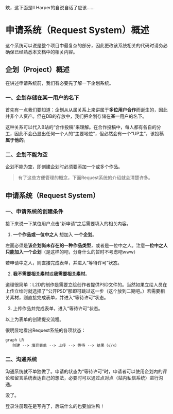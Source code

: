 欸，这下面是Il Harper的自说自话了应该……

# 申请系统（Request System）概述

这个系统可以说是整个项目中最复杂的部分，因此更改该系统相关的代码时请务必确保已经熟悉本文档中的相关内容。

## 企划（Project）概述

在讲述申请系统前，我们有必要先了解一下企划系统。

### 一、企划存储在**某一**用户的名下

首先有一点我们要知道：企划从从属关系上来讲属于**多位用户合作**而诞生的，因此并非个人资产。但在DB的存放中，我们把企划存储在**某一**用户的名下。

这种关系可以代入B站的“合作投稿”来理解。在合作投稿中，每人都有各自的分工，因此不会凸显出任何一个人的“主要地位”，但必然会有一个“UP主”，该投稿**属于他的**。

### 二、企划不能为空

企划不能为空，即创建企划时必须要添加一个或多个作品。

> 有了这些方便管理的概念，下面Request系统的介绍就会清楚许多。

## 申请系统（Request System）

### 一、申请系统的创建条件

接下来说一下某位用户点击“新申请”之后需要填入的相关内容。

1. **一个作品或一位中之人** 想加入 **一个企划**。

左面必须是**该企划尚未存在的一种作品类型**，或者是一位中之人。注意**一位中之人只能加入一个企划**（是这样的吧，分身什么的暂时不考虑吧www）

若申请中之人，则直接完成表单，并进入“等待许可”状态。

2. **我不需要相关素材**或**我需要相关素材**。

道理很简单：L2D的制作是需要立绘创作者提供PSD文件的。当然如果立绘人员在上传立绘时就选择了“公开PSD”那即可跳过这一步（这个放到二期吧。）若需要相关素材，则直接完成表单，并进入“等待许可”状态。

3. 上传作品并完成表单，进入“等待许可”状态。

以上为表单的创建提交流程。

很明显地看出Request系统的各项状态：

```mermaid
graph LR
   创建 --> 填充表单 --> 上传 --> 等待 --> 结果（√/×）
```

### 二、沟通系统

沟通系统就不单独做了。申请的状态为“等待许可”时，申请者可以使用企划内的评论和留言系统表达自己的想法，必要时可以通过点对点（站内私信系统）进行沟通。

没了。

登录注册现在是写完了，后端什么的也要加油鸭！
